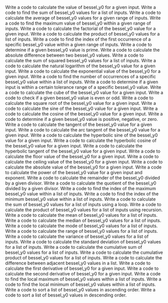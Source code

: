 Write a code to calculate the value of bessel_y0 for a given input.
Write a code to find the sum of bessel_y0 values for a list of inputs.
Write a code to calculate the average of bessel_y0 values for a given range of inputs.
Write a code to find the maximum value of bessel_y0 within a given range of inputs.
Write a code to calculate the factorial of the bessel_y0 value for a given input.
Write a code to calculate the product of bessel_y0 values for a list of inputs.
Write a code to find the index of the first occurrence of a specific bessel_y0 value within a given range of inputs.
Write a code to determine if a given bessel_y0 value is prime.
Write a code to calculate the absolute difference between two bessel_y0 values.
Write a code to calculate the sum of squared bessel_y0 values for a list of inputs.
Write a code to calculate the natural logarithm of the bessel_y0 value for a given input.
Write a code to calculate the exponential value of the bessel_y0 for a given input.
Write a code to find the number of occurrences of a specific bessel_y0 value within a list of inputs.
Write a code to determine if a given input is within a certain tolerance range of a specific bessel_y0 value.
Write a code to calculate the cube of the bessel_y0 value for a given input.
Write a code to check if a given bessel_y0 value is even or odd.
Write a code to calculate the square root of the bessel_y0 value for a given input.
Write a code to calculate the sine of the bessel_y0 value for a given input.
Write a code to calculate the cosine of the bessel_y0 value for a given input.
Write a code to determine if a given bessel_y0 value is positive, negative, or zero.
Write a code to calculate the tangent of the bessel_y0 value for a given input.
Write a code to calculate the arc tangent of the bessel_y0 value for a given input.
Write a code to calculate the hyperbolic sine of the bessel_y0 value for a given input.
Write a code to calculate the hyperbolic cosine of the bessel_y0 value for a given input.
Write a code to calculate the hyperbolic tangent of the bessel_y0 value for a given input.
Write a code to calculate the floor value of the bessel_y0 for a given input.
Write a code to calculate the ceiling value of the bessel_y0 for a given input.
Write a code to calculate the absolute value of the bessel_y0 for a given input.
Write a code to calculate the power of the bessel_y0 value for a given input and exponent.
Write a code to calculate the remainder of the bessel_y0 divided by a given divisor.
Write a code to calculate the quotient of the bessel_y0 divided by a given divisor.
Write a code to find the index of the maximum bessel_y0 value within a list of inputs.
Write a code to find the index of the minimum bessel_y0 value within a list of inputs.
Write a code to calculate the sum of bessel_y0 values for a list of inputs using a loop.
Write a code to calculate the product of bessel_y0 values for a list of inputs using recursion.
Write a code to calculate the mean of bessel_y0 values for a list of inputs.
Write a code to calculate the median of bessel_y0 values for a list of inputs.
Write a code to calculate the mode of bessel_y0 values for a list of inputs.
Write a code to calculate the range of bessel_y0 values for a list of inputs.
Write a code to calculate the variance of bessel_y0 values for a list of inputs.
Write a code to calculate the standard deviation of bessel_y0 values for a list of inputs.
Write a code to calculate the cumulative sum of bessel_y0 values for a list of inputs.
Write a code to calculate the cumulative product of bessel_y0 values for a list of inputs.
Write a code to calculate the difference between adjacent bessel_y0 values in a list.
Write a code to calculate the first derivative of bessel_y0 for a given input.
Write a code to calculate the second derivative of bessel_y0 for a given input.
Write a code to find the local maximum of bessel_y0 values within a list of inputs.
Write a code to find the local minimum of bessel_y0 values within a list of inputs.
Write a code to sort a list of bessel_y0 values in ascending order.
Write a code to sort a list of bessel_y0 values in descending order.